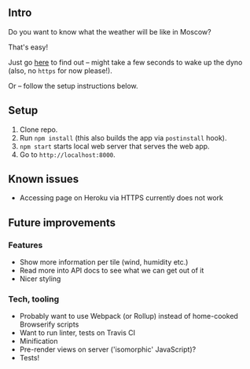 ## Intro

Do you want to know what the weather will be like in Moscow?

That's easy!

Just go [here](http://greatweather.herokuapp.com) to find out – might take a few seconds to wake up the dyno (also, no `https` for now please!).

Or – follow the setup instructions below.


## Setup

1. Clone repo.
2. Run `npm install` (this also builds the app via `postinstall` hook).
3. `npm start` starts local web server that serves the web app.
4. Go to `http://localhost:8000`.


## Known issues

* Accessing page on Heroku via HTTPS currently does not work


## Future improvements

### Features

* Show more information per tile (wind, humidity etc.)
* Read more into API docs to see what we can get out of it
* Nicer styling


### Tech, tooling

* Probably want to use Webpack (or Rollup) instead of home-cooked Browserify scripts
* Want to run linter, tests on Travis CI
* Minification
* Pre-render views on server ('isomorphic' JavaScript)?
* Tests!

